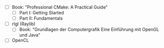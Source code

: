 - [ ] Book: "Professional CMake: A Practical Guide"
    - [ ] Part I: Getting Started
    - [ ] Part II: Fundamentals
- [ ] rlgl (Raylib)
    - [ ] Book: "Grundlagen der Computergrafik Eine Einführung mit OpenGL und Java"
- [ ] OpenCL
